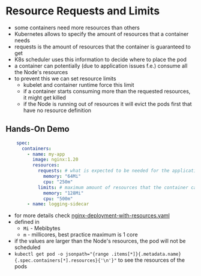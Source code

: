 # Resource Requests and Limits
- some containers need more resources than others
- Kubernetes allows to specify the amount of resources that a container needs
- requests is the amount of resources that the container is guaranteed to get
- K8s scheduler uses this information to decide where to place the pod
- a container can potentially (due to application issues f.e.) consume all the Node's resources
- to prevent this we can set resource limits
  - kubelet and container runtime force this limit
  - if a container starts consuming more than the requested resources, it might get killed
  - if the Node is running out of resources it will evict the pods first that have no resource definition

## Hands-On Demo
```yaml
    spec:
      containers:
        - name: my-app
          image: nginx:1.20
          resources:
            requests: # what is expected to be needed for the application to run
              memory: "64Mi"
              cpu: "250m"
            limits: # maximum amount of resources that the container can use
              memory: "128Mi"
              cpu: "500m"
        - name: logging-sidecar
```
- for more details check [nginx-deployment-with-resources.yaml](nginx-deployment-with-resources.yaml)
- defined in
  - `Mi` - Mebibytes
  - `m` - millicores, best practice maximum is 1 core
- if the values are larger than the Node's resources, the pod will not be scheduled
- `kubectl get pod -o jsonpath="{range .items[*]}{.metadata.name}{.spec.containers[*].resources}{'\n'}"` to see the resources of the pods
